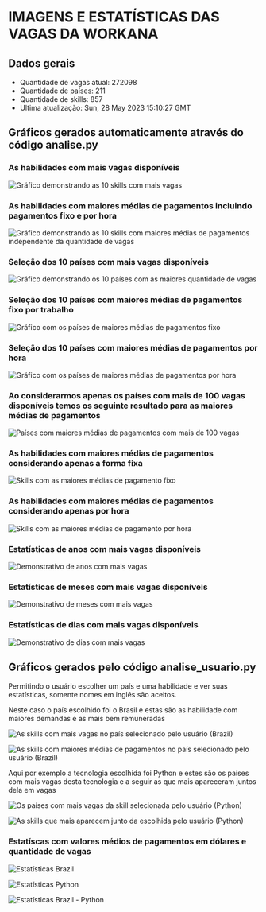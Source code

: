 # IMAGENS E ESTATÍSTICAS DAS VAGAS DA WORKANA

## Dados gerais

- Quantidade de vagas atual: 272098
- Quantidade de países: 211
- Quantidade de skills: 857
- Ultima atualização: Sun, 28 May 2023 15:10:27 GMT

## Gráficos gerados automaticamente através do código analise.py

### As habilidades com mais vagas disponíveis

![Gráfico demonstrando as 10 skills com mais vagas](https://raw.githubusercontent.com/godoimatheus/workana-stats/master/graficos/fig1.png)

### As habilidades com maiores médias de pagamentos incluindo pagamentos fixo e por hora

![Gráfico demonstrando as 10 skills com maiores médias de pagamentos independente da quantidade de vagas](https://raw.githubusercontent.com/godoimatheus/workana-stats/master/graficos/fig2.png)

### Seleção dos 10 países com mais vagas disponíveis

![Gráfico demonstrando os 10 países com as maiores quantidade de vagas](https://raw.githubusercontent.com/godoimatheus/workana-stats/master/graficos/fig3.png)

### Seleção dos 10 países com maiores médias de pagamentos fixo por trabalho

![Gráfico com os países de maiores médias de pagamentos fixo](https://raw.githubusercontent.com/godoimatheus/workana-stats/master/graficos/fig5.png)

### Seleção dos 10 países com maiores médias de pagamentos por hora

![Gráfico com os países de maiores médias de pagamentos por hora](https://raw.githubusercontent.com/godoimatheus/workana-stats/master/graficos/fig6.png)

### Ao considerarmos apenas os países com mais de 100 vagas disponíveis temos os seguinte resultado para as maiores médias de pagamentos

![Países com maiores médias de pagamentos com mais de 100 vagas](https://raw.githubusercontent.com/godoimatheus/workana-stats/master/graficos/fig12.png)

### As habilidades com maiores médias de pagamentos considerando apenas a forma fixa

![Skills com as maiores médias de pagamento fixo](https://raw.githubusercontent.com/godoimatheus/workana-stats/master/graficos/fig7.png)

### As habilidades com maiores médias de pagamentos considerando apenas por hora

![Skills com as maiores médias de pagamento por hora](https://raw.githubusercontent.com/godoimatheus/workana-stats/master/graficos/fig8.png)

### Estatísticas de anos com mais vagas disponíveis

![Demonstrativo de anos com mais vagas](https://raw.githubusercontent.com/godoimatheus/workana-stats/master/graficos/fig9.png)

### Estatísticas de meses com mais vagas disponíveis

![Demonstrativo de meses com mais vagas](https://raw.githubusercontent.com/godoimatheus/workana-stats/master/graficos/fig10.png)

### Estatísticas de dias com mais vagas disponíveis

![Demonstrativo de dias com mais vagas](https://raw.githubusercontent.com/godoimatheus/workana-stats/master/graficos/fig11.png)

## Gráficos gerados pelo código analise_usuario.py 

Permitindo o usuário escolher um país e uma habilidade e ver suas estatísticas, somente nomes em inglês são aceitos.

Neste caso o país escolhido foi o Brasil e estas são as habilidade com maiores demandas e as mais bem remuneradas

![As skills com mais vagas no país selecionado pelo usuário (Brazil)](https://github.com/godoimatheus/workana-stats/blob/master/graficos_usuarios/Brazil_skills.png?raw=true)

![As skiils com maiores médias de pagamentos no país selecionado pelo usuário (Brazil)](https://github.com/godoimatheus/workana-stats/blob/master/graficos_usuarios/Brazilskills_paid.png?raw=true)

Aqui por exemplo a tecnologia escolhida foi Python e estes são os países com mais vagas desta tecnologia e a seguir as que mais apareceram juntos dela em vagas

![Os países com mais vagas da skill selecionada pelo usuário (Python)](https://github.com/godoimatheus/workana-stats/blob/master/graficos_usuarios/Python_countries.png?raw=true)

![As skills que mais aparecem junto da escolhida pelo usuário (Python)](https://github.com/godoimatheus/workana-stats/blob/master/graficos_usuarios/Python_paid_countries.png?raw=true)

### Estatíscas com valores médios de pagamentos em dólares e quantidade de vagas

![Estatísticas Brazil](https://github.com/godoimatheus/workana-stats/blob/master/static/usuario_estatisticas_brazil.png?raw=true)

![Estatísticas Python](https://github.com/godoimatheus/workana-stats/blob/master/static/usuario_estatisticas_python.png?raw=true)

![Estatísticas Brazil - Python](https://github.com/godoimatheus/workana-stats/blob/master/static/usuario_estatisticas_brazil_python?raw=true)